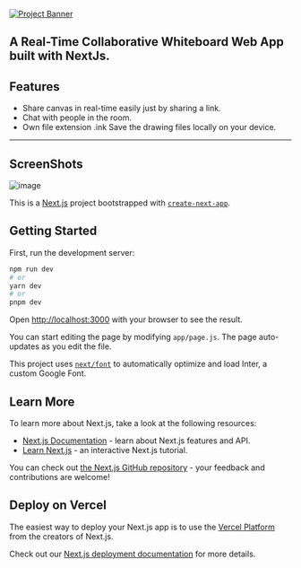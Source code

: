    [![Project Banner](https://github.com/himanshu8443/InkSync/assets/99420590/0e79c4b5-a834-4235-a741-67ca97e02abd)](http://inksync.cloud/)

   
A Real-Time Collaborative Whiteboard Web App built with NextJs.
---
## Features
* Share canvas in real-time easily just by sharing a link.
* Chat with people in the room.
* Own file extension .ink Save the drawing files locally on your device.

---
## ScreenShots
![image](https://github.com/himanshu8443/InkSync/assets/99420590/9e3e6c80-f31c-4c2f-a6f5-81f0ca06b69b)


This is a [Next.js](https://nextjs.org/) project bootstrapped with [`create-next-app`](https://github.com/vercel/next.js/tree/canary/packages/create-next-app).

## Getting Started

First, run the development server:

```bash
npm run dev
# or
yarn dev
# or
pnpm dev
```

Open [http://localhost:3000](http://localhost:3000) with your browser to see the result.

You can start editing the page by modifying `app/page.js`. The page auto-updates as you edit the file.

This project uses [`next/font`](https://nextjs.org/docs/basic-features/font-optimization) to automatically optimize and load Inter, a custom Google Font.

## Learn More

To learn more about Next.js, take a look at the following resources:

- [Next.js Documentation](https://nextjs.org/docs) - learn about Next.js features and API.
- [Learn Next.js](https://nextjs.org/learn) - an interactive Next.js tutorial.

You can check out [the Next.js GitHub repository](https://github.com/vercel/next.js/) - your feedback and contributions are welcome!

## Deploy on Vercel

The easiest way to deploy your Next.js app is to use the [Vercel Platform](https://vercel.com/new?utm_medium=default-template&filter=next.js&utm_source=create-next-app&utm_campaign=create-next-app-readme) from the creators of Next.js.

Check out our [Next.js deployment documentation](https://nextjs.org/docs/deployment) for more details.
